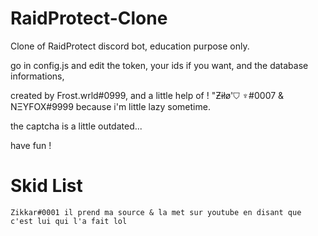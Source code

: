 # RaidProtect-Clone
Clone of RaidProtect discord bot, education purpose only.


go in config.js and edit the token, your ids if you want, and the database informations,

created by Frost.wrld#0999, and a little help of ! "Ƶɨłø'⛉ ♆#0007 & NΞYFOX#9999 because i'm little lazy sometime.

the captcha is a little outdated...

have fun !


# Skid List

```
Zikkar#0001 il prend ma source & la met sur youtube en disant que c'est lui qui l'a fait lol
```
